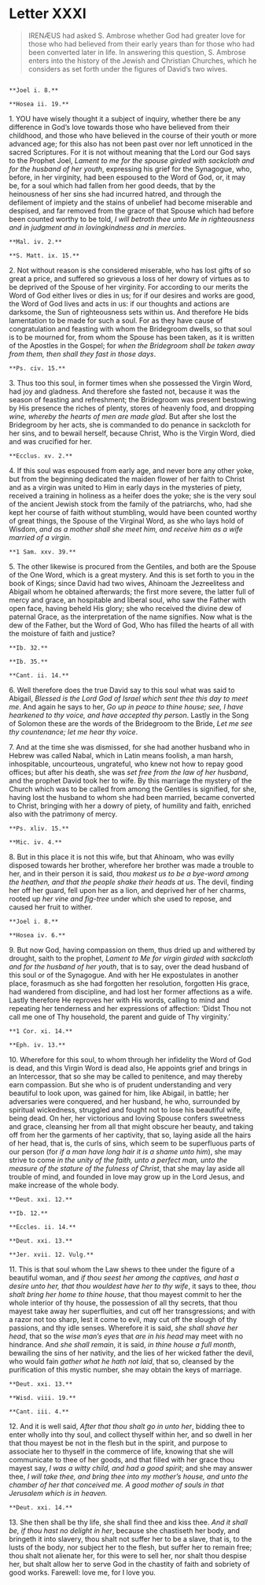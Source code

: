 # Letter XXXI

> IRENÆUS had asked S. Ambrose whether God had greater love for
> those who had believed from their early years than for those
> who had been converted later in life. In answering this question,
> S. Ambrose enters into the history of the Jewish and Christian
> Churches, which he considers as set forth under the figures of
> David’s two wives.

```{centered} AMBROSE TO IRENÆUS, GREETING
```

```{margin}
**Joel i. 8.**

**Hosea ii. 19.**
```

1\. YOU have wisely thought it a subject of inquiry, whether there be
any difference in God’s love towards those who have believed from their
childhood, and those who have believed in the course of their youth
or more advanced age; for this also has not been past over nor left
unnoticed in the sacred Scriptures. For it is not without meaning that
the Lord our God says to the Prophet Joel, _Lament to me for the spouse
girded with sackcloth and for the husband of her youth_, expressing
his grief for the Synagogue, who, before, in her virginity, had been
espoused to the Word of God, or, it may be, for a soul which had
fallen from her good deeds, that by the heinousness of her sins she had
incurred hatred, and through the defilement of impiety and the stains
of unbelief had become miserable and despised, and far removed from the
grace of that Spouse which had before been counted worthy to be told,
_I will betroth thee unto Me in righteousness and in judgment and in
lovingkindness and in mercies_.

```{margin}
**Mal. iv. 2.**

**S. Matt. ix. 15.**
```

2\. Not without reason is she considered miserable, who has lost gifts
of so great a price, and suffered so grievous a loss of her dowry of
virtues as to be deprived of the Spouse of her virginity. For according
to our merits the Word of God either lives or dies in us; for if our
desires and works are good, the Word of God lives and acts in us: if
our thoughts and actions are darksome, the Sun of righteousness sets
within us. And therefore He bids lamentation to be made for such a soul.
For as they have cause of congratulation and feasting with whom the
Bridegroom dwells, so that soul is to be mourned for, from whom the
Spouse has been taken, as it is written of the Apostles in the Gospel;
for _when the Bridegroom shall be taken away from them, then shall they
fast in those days_.

```{margin}
**Ps. civ. 15.**
```

3\. Thus too this soul, in former times when she possessed the Virgin
Word, had joy and gladness. And therefore she fasted not, because it
was the season of feasting and refreshment; the Bridegroom was present
bestowing by His presence the riches of plenty, stores of heavenly food,
and dropping _wine, whereby the hearts of men are made glad_. But after
she lost the Bridegroom by her acts, she is commanded to do penance in
sackcloth for her sins, and to bewail herself, because Christ, Who is
the Virgin Word, died and was crucified for her.

```{margin}
**Ecclus. xv. 2.**
```

4\. If this soul was espoused from early age, and never bore any other
yoke, but from the beginning dedicated the maiden flower of her faith
to Christ and as a virgin was united to Him in early days in the
mysteries of piety, received a training in holiness as a heifer does
the yoke; she is the very soul of the ancient Jewish stock from the
family of the patriarchs, who, had she kept her course of faith without
stumbling, would have been counted worthy of great things, the Spouse
of the Virginal Word, as she who lays hold of Wisdom, _and as a mother
shall she meet him, and receive him as a wife married of a virgin_.

```{margin}
**1 Sam. xxv. 39.**
```

5\. The other likewise is procured from the Gentiles, and both are the
Spouse of the One Word, which is a great mystery. And this is set forth
to you in the book of Kings; since David had two wives, Ahinoam the
Jezreelitess and Abigail whom he obtained afterwards; the first more
severe, the latter full of mercy and grace, an hospitable and liberal
soul, who saw the Father with open face, having beheld His glory; she
who received the divine dew of paternal Grace, as the interpretation
of the name signifies. Now what is the dew of the Father, but the Word
of God, Who has filled the hearts of all with the moisture of faith and
justice?

```{margin}
**Ib. 32.**

**Ib. 35.**

**Cant. ii. 14.**
```

6\. Well therefore does the true David say to this soul what was said to
Abigail, _Blessed is the Lord God of Israel which sent thee this day to
meet me_. And again he says to her, _Go up in peace to thine house; see,
I have hearkened to thy voice, and have accepted thy person_. Lastly in
the Song of Solomon these are the words of the Bridegroom to the Bride,
_Let me see thy countenance; let me hear thy voice_.

7\. And at the time she was dismissed, for she had another husband who
in Hebrew was called Nabal, which in Latin means foolish, a man harsh,
inhospitable, uncourteous, ungrateful, who knew not how to repay good
offices; but after his death, she was _set free from the law of her
husband_, and the prophet David took her to wife. By this marriage the
mystery of the Church which was to be called from among the Gentiles
is signified, for she, having lost the husband to whom she had been
married, became converted to Christ, bringing with her a dowry of piety,
of humility and faith, enriched also with the patrimony of mercy.

```{margin}
**Ps. xliv. 15.**

**Mic. iv. 4.**
```

8\. But in this place it is not this wife, but that Ahinoam, who was
evilly disposed towards her brother, wherefore her brother was made a
trouble to her, and in their person it is said, _thou makest us to be
a bye-word among the heathen, and that the people shake their heads
at us_. The devil, finding her off her guard, fell upon her as a lion,
and deprived her of her charms, rooted up _her vine and fig-tree_ under
which she used to repose, and caused her fruit to wither.

```{margin}
**Joel i. 8.**

**Hosea iv. 6.**
```

9\. But now God, having compassion on them, thus dried up and withered
by drought, saith to the prophet, _Lament to Me for virgin girded
with sackcloth and for the husband of her youth_, that is to say,
over the dead husband of this soul or of the Synagogue. And with her
He expostulates in another place, forasmuch as she had forgotten her
resolution, forgotten His grace, had wandered from discipline, and had
lost her former affections as a wife. Lastly therefore He reproves her
with His words, calling to mind and repeating her tenderness and her
expressions of affection: ‘Didst Thou not call me one of Thy household,
the parent and guide of Thy virginity.’

```{margin}
**1 Cor. xi. 14.**

**Eph. iv. 13.**
```

10\. Wherefore for this soul, to whom through her infidelity the Word of
God is dead, and this Virgin Word is dead also, He appoints grief and
brings in an Intercessor, that so she may be called to penitence, and
may thereby earn compassion. But she who is of prudent understanding
and very beautiful to look upon, was gained for him, like Abigail,
in battle; her adversaries were conquered, and her husband, he who,
surrounded by spiritual wickedness, struggled and fought not to lose
his beautiful wife, being dead. On her, her victorious and loving
Spouse confers sweetness and grace, cleansing her from all that
might obscure her beauty, and taking off from her the garments of her
captivity, that so, laying aside all the hairs of her head, that is,
the curls of sins, which seem to be superfluous parts of our person
(for _if a man have long hair it is a shame unto him_), she may strive
to come _in the unity of the faith, unto a perfect man, unto the
measure of the stature of the fulness of Christ_, that she may lay
aside all trouble of mind, and founded in love may grow up in the Lord
Jesus, and make increase of the whole body.

```{margin}
**Deut. xxi. 12.**

**Ib. 12.**

**Eccles. ii. 14.**

**Deut. xxi. 13.**

**Jer. xvii. 12. Vulg.**
```

11\. This is that soul whom the Law shews to thee under the figure of
a beautiful woman, and _if thou seest her among the captives, and hast
a desire unto her, that thou wouldest have her to thy wife_, it says
to thee, _thou shalt bring her home to thine house_, that thou mayest
commit to her the whole interior of thy house, the possession of all
thy secrets, that thou mayest take away her superfluities, and cut
off her transgressions; and with a razor not too sharp, lest it come
to evil, may cut off the slough of thy passions, and thy idle senses.
Wherefore it is said, _she shall shave her head_, that so the _wise
man’s eyes_ that _are in his head_ may meet with no hindrance. And _she
shall remain_, it is said, _in thine house a full month_, bewailing
the sins of her nativity, and the lies of her wicked father the devil,
who would fain _gather what he hath not laid_, that so, cleansed by the
purification of this mystic number, she may obtain the keys of marriage.

```{margin}
**Deut. xxi. 13.**

**Wisd. viii. 19.**

**Cant. iii. 4.**
```

12\. And it is well said, _After that thou shalt go in unto her_,
bidding thee to enter wholly into thy soul, and collect thyself within
her, and so dwell in her that thou mayest be not in the flesh but in
the spirit, and purpose to associate her to thyself in the commerce of
life, knowing that she will communicate to thee of her goods, and that
filled with her grace thou mayest say, _I was a witty child, and had
a good spirit_; and she may answer thee, _I will take thee, and bring
thee into my mother’s house, and unto the chamber of her that conceived
me. A good mother of souls in that Jerusalem which is in heaven._

```{margin}
**Deut. xxi. 14.**
```

13\. She then shall be thy life, she shall find thee and kiss thee. _And
it shall be, if thou hast no delight in her_, because she chastiseth
her body, and bringeth it into slavery, thou shalt not suffer her to
be a slave, that is, to the lusts of the body, nor subject her to the
flesh, but suffer her to remain free; thou shalt not alienate her,
for this were to sell her, nor shalt thou despise her, but shalt allow
her to serve God in the chastity of faith and sobriety of good works.
Farewell: love me, for I love you.
